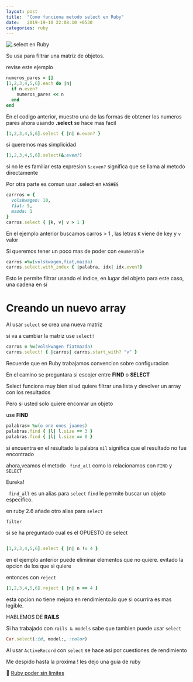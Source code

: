 ```yaml
---
layout: post
title:  "Como funciona metodo select en Ruby"
date:   2019-19-10 22:08:10 +0530
categories: ruby
---
```



![.select en Ruby](https://media.giphy.com/media/xUn3CftPBajoflzROU/giphy-downsized-large.gif)


Su usa para filtrar una matriz de objetos.

revise este ejemplo

```ruby
numeros_pares = []
[1,2,3,4,5,6].each do |n|
  if n.even?
    numeros_pares << n
  end
end

```

En el codigo anterior, muestro una de las formas de obtener los numeros pares ahora 
usando **.select** se hace mas facil

```ruby
[1,2,3,4,5,6].select { |n| n.even? }
```


si queremos mas simplicidad

```ruby
[1,2,3,4,5,6].select(&:even?)
```

si no le es familiar esta expresion ```&:even?```
significa que se llama al metodo directamente


Por otra parte es comun usar .select en ```HASHES```


```ruby
carrros = {
  volskwagen: 10,
  fiat: 5,
  mazda: 1
}
carros.select { |k, v| v > 1 }
```

En el ejemplo anterior buscamos
carros > 1 , las letras `K` viene de key y `v` valor


Si queremos tener un poco mas de poder con `enumerable`

```ruby
carros =%w(volskwagen,fiat,mazda)
carros.select.with_index { |palabra, idx| idx.even?}
```

Esto le permite filtrar usando el índice, en lugar del objeto para este caso, una cadena en sí

# Creando un nuevo array

Al usar  `select` se crea una nueva matriz

si va a cambiar la matriz use
`select!`


```ruby
carros = %w(volskwagen fiatmazda)
carros.select! { |carros| carros.start_with? "v" }
```
Recuerde que en Ruby trabajamos convencion sobre configuracion

En el camino se preguntara si escojer entre **FIND** o **SELECT**

Select funciona muy bien si ud quiere filtrar una lista y devolver un array con los resultados

Pero si usted solo quiere enconrar un objeto

use **FIND**

```ruby
palabras= %w(o one ones juanes)
palabras.find { |l| l.size == 3 }
palabras.find { |l| l.size == 8 }
```

si encuentra en el resultado la palabra `nil` significa que el resultado no fue encontrado

ahora,veamos el metodo ``` find_all``` como lo relacionamos con ```FIND``` y ``` SELECT```

Eureka!


``` find_all``` es un alias para ```select```
```find``` le permite buscar un objeto especifico.

en ruby 2.6 añade otro alias para  ```select```

```ruby
filter
```

si se ha preguntado cual es el OPUESTO de select 


```ruby

[1,2,3,4,5,6].select { |n| n != 4 }
```
en el ejemplo anterior puede eliminar elementos que no quiere. evitado la opcion de los que si quiere

entonces con ```reject```

```ruby
[1,2,3,4,5,6].reject { |n| n == 4 }
```

esta opcion no tiene mejora en rendimiento.lo que si ocurrira es mas legible.

HABLEMOS DE **RAILS**

Si ha trabajado con ```rails & models``` sabe que tambien puede usar  ```select```

```ruby
Car.select(:id, model:, :color)
```
Al usar ```ActiveRecord``` con `select` se hace asi por cuestiones de rendimiento

Me despido hasta la proxima !
les dejo una guia de ruby 

💎 [Ruby poder sin limites](https://andresshare.github.io/ruby/2019/08/30/ruby-podersinlimites.html)